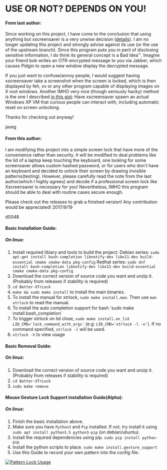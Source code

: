 USE OR NOT? DEPENDS ON YOU!
===========

#### From last author:

Since working on this project, I have come to the conclusion that using anything but xscreensaver is a very unwise decision ([details](http://www.jwz.org/xscreensaver/toolkits.html)). I am no longer updating this project and strongly advise against its use (or the use of the upstream branch). Since this program puts you in peril of disclosing sensitive information, I do think its general concept is a Bad Idea™. Imagine your friend bob writes an OTR-encrypted message to you via Jabber, which causes Pidgin to open a new window display the decrypted message.

If you just want to confuse/annoy people, I would suggest having xscreensaver take a screenshot when the screen is locked, which is then displayed by feh, xv or any other program capable of displaying images on X root windows. Another IMHO very nice (though seriously hacky) method is the one I described [in this gist](https://gist.github.com/jaseg/3487142): Have xscreensaver spawn an actual Windows XP VM that curious people can interact with, including automatic reset on screen unlocking.

Thanks for checking out anyway!

jaseg


#### From this author:

I am modifying this project into a simple screen lock that have more of the convenience rather than security. It will be modified to deal problems like the lid of a laptop keep touching the keyboard, one looking for some screensaver allows custom hashed password, or for users who don't have an keyboard and decided to unlock their screen by drawing invisible patterns(testing). However, please carefully read the note from the last author(which I highly agrees) and decide if a professional screen lock like Xscreensaver is necessary for you! Nevertheless, IMHO this program should be able to deal with routine cases secure enough.

Please check out the releases to grab a finished version! Any contribution would be appreciated!
2017/9/19

d0048

#### Basic Installation Guide:
##### On linux:
1. Install required libiary and tools to build the project:
Debian series: `sudo apt-get install bash-completion libnotify-dev libx11-dev build-essential cmake cmake-data pkg-config`
        Redhat series: `sudo dnf install bash-completion libnotify-dev libx11-dev build-essential cmake cmake-data pkg-config`
2. Download the correct version of source code you want and unzip it.(Probably from releases if stability is required)
3. `cd Better-XTrLock`
4. `make && sudo make install` to install the main binaries.
5. To install the manual for xtrlock, `sudo make install.man`. Then use `man xtrlock` to read the manual.
6. To install the auto completion support for bash 'sudo make install.bash_completion`
7. To trigger xtrlock on lid close, `sudo make install.on_lid LID_CMD='lock_command_with_args'`.(e.g: `LID_CMD='xtrlock -l -n'`). If no command specified, `xtrlock -l` will be used.
8. `xtrlock -h` to view usage

#### Basic Removal Guide:
##### On linux:
1. Download the correct version of source code you want and unzip it.(Probably from releases if stability is required)
2. `cd Better-XTrLock`
3. `sudo make remove`

#### Mouse Gesture Lock Support installation Guide(Alpha):
##### On linux:
1. Finish the basic installation above.
2. Make sure you have `Python3` and `Pip` installed. If not, try install it using `sudo apt install python3.5 python3-pip` (on debian/ubuntu).
3. Install the required dependencies using pip. `sudo pip install python-pip`
4. Install the python scripts to place. `sudo make install.gesture_support`
5. Use this Guide to record your own pattern into the config file:

[![Pattern Lock Usage](https://cdn2.iconfinder.com/data/icons/buttons-9/128/Button_Next-01.png)](https://github.com/D0048/Better-XTrLock/blob/master/README_GESTURE.md)<br>
